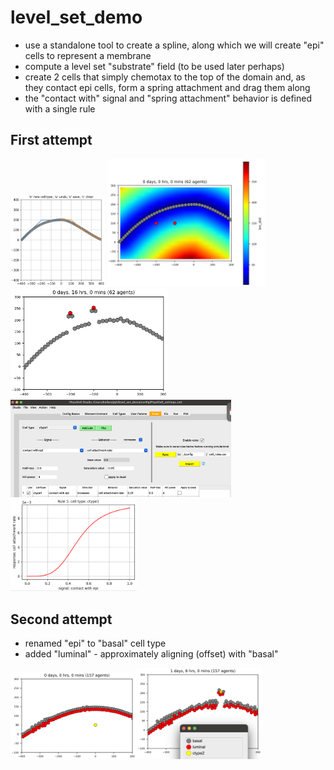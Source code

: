# level_set_demo

* use a standalone tool to create a spline, along which we will create "epi" cells to represent a membrane
* compute a level set "substrate" field (to be used later perhaps)
* create 2 cells that simply chemotax to the top of the domain and, as they contact epi cells, form a spring attachment and drag them along
* the "contact with" signal and "spring attachment" behavior is defined with a single rule

## First attempt

<img src=.\images\spline_tool.png width="30%">

<img src=.\images\bm_dist.png width="50%">

<img src=.\images\punch_thru_2cells.png width="50%">

<img src=.\images\rule1_studio.png width="70%">
<img src=.\images\rule1_plot.png width="40%">

## Second attempt
* renamed "epi" to "basal" cell type
* added "luminal" - approximately aligning (offset) with "basal"

<img src=.\images\basal_luminal_v0_t0.png width="40%"><img src=.\images\basal_luminal_v0.png width="40%">


